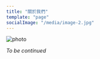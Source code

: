 ```yaml
---
title: "關於我們"
template: "page"
socialImage: "/media/image-2.jpg"
---
```


![photo](/media/image-2.jpg)

*To be continued*